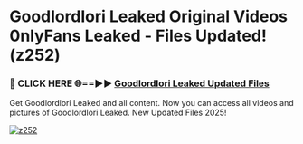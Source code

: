 # Goodlordlori Leaked Original Videos 0nlyFans Leaked - Files Updated! (z252)

<h3>🔴 CLICK HERE 🌐==►► <a href="https://tinyurl.com/2m67pmp6" rel="nofollow">Goodlordlori Leaked Updated Files</a></h3>

Get Goodlordlori Leaked and all content. Now you can access all videos and pictures of Goodlordlori Leaked. New Updated Files 2025!

[![z252](https://i.imgur.com/H4QAA4z.gif)](https://tinyurl.com/2m67pmp6)